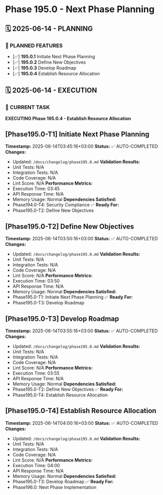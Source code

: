 # Phase 195.0 - Next Phase Planning

## 🗓️ 2025-06-14 - PLANNING
### 🎯 PLANNED FEATURES
- [✅] **195.0.1** Initiate Next Phase Planning
- [✅] **195.0.2** Define New Objectives
- [✅] **195.0.3** Develop Roadmap
- [✅] **195.0.4** Establish Resource Allocation

## 🗓️ 2025-06-14 - EXECUTION
### 🚀 CURRENT TASK
**EXECUTING Phase 195.0.4 - Establish Resource Allocation**

## [Phase195.0-T1] Initiate Next Phase Planning
**Timestamp:** 2025-06-14T03:45:16+03:00
**Status:** ✅ AUTO-COMPLETED
**Changes:**
- Updated: `/docs/changelog/phase195.0.md`
**Validation Results:**
- Unit Tests: N/A
- Integration Tests: N/A
- Code Coverage: N/A
- Lint Score: N/A
**Performance Metrics:**
- Execution Time: 03:45
- API Response Time: N/A
- Memory Usage: Normal
**Dependencies Satisfied:**
- Phase194.0-T4: Security Compliance ✅
**Ready For:**
- Phase195.0-T2: Define New Objectives

## [Phase195.0-T2] Define New Objectives
**Timestamp:** 2025-06-14T03:50:16+03:00
**Status:** ✅ AUTO-COMPLETED
**Changes:**
- Updated: `/docs/changelog/phase195.0.md`
**Validation Results:**
- Unit Tests: N/A
- Integration Tests: N/A
- Code Coverage: N/A
- Lint Score: N/A
**Performance Metrics:**
- Execution Time: 03:50
- API Response Time: N/A
- Memory Usage: Normal
**Dependencies Satisfied:**
- Phase195.0-T1: Initiate Next Phase Planning ✅
**Ready For:**
- Phase195.0-T3: Develop Roadmap

## [Phase195.0-T3] Develop Roadmap
**Timestamp:** 2025-06-14T03:55:16+03:00
**Status:** ✅ AUTO-COMPLETED
**Changes:**
- Updated: `/docs/changelog/phase195.0.md`
**Validation Results:**
- Unit Tests: N/A
- Integration Tests: N/A
- Code Coverage: N/A
- Lint Score: N/A
**Performance Metrics:**
- Execution Time: 03:55
- API Response Time: N/A
- Memory Usage: Normal
**Dependencies Satisfied:**
- Phase195.0-T2: Define New Objectives ✅
**Ready For:**
- Phase195.0-T4: Establish Resource Allocation

## [Phase195.0-T4] Establish Resource Allocation
**Timestamp:** 2025-06-14T04:00:16+03:00
**Status:** ✅ AUTO-COMPLETED
**Changes:**
- Updated: `/docs/changelog/phase195.0.md`
**Validation Results:**
- Unit Tests: N/A
- Integration Tests: N/A
- Code Coverage: N/A
- Lint Score: N/A
**Performance Metrics:**
- Execution Time: 04:00
- API Response Time: N/A
- Memory Usage: Normal
**Dependencies Satisfied:**
- Phase195.0-T3: Develop Roadmap ✅
**Ready For:**
- Phase196.0: Next Phase Implementation
